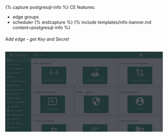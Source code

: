 {% capture postgresql-info %}
CE features:
* edge groups
* scheduler
{% endcapture %}
{% include templates/info-banner.md content=postgresql-info %}

###### Add edge - get Key and Secret
![image](/images/edge/installation/add-edge-key-secret-pe.gif)

